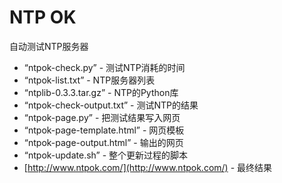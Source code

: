 # NTP OK
自动测试NTP服务器
* “ntpok-check.py” - 测试NTP消耗的时间
* “ntpok-list.txt” - NTP服务器列表
* “ntplib-0.3.3.tar.gz” - NTP的Python库
* “ntpok-check-output.txt” - 测试NTP的结果
* “ntpok-page.py” - 把测试结果写入网页
* “ntpok-page-template.html” - 网页模板
* “ntpok-page-output.html” - 输出的网页
* “ntpok-update.sh” - 整个更新过程的脚本
* [http://www.ntpok.com/](http://www.ntpok.com/) - 最终结果
